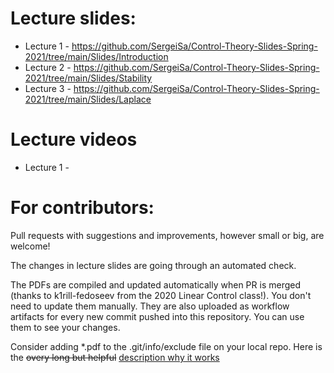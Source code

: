 # Lecture slides:

* Lecture 1 - https://github.com/SergeiSa/Control-Theory-Slides-Spring-2021/tree/main/Slides/Introduction
* Lecture 2 - https://github.com/SergeiSa/Control-Theory-Slides-Spring-2021/tree/main/Slides/Stability
* Lecture 3 - https://github.com/SergeiSa/Control-Theory-Slides-Spring-2021/tree/main/Slides/Laplace

# Lecture videos

* Lecture 1 -  

# For contributors:

Pull requests with suggestions and improvements, however small or big, are welcome!

The changes in lecture slides are going through an automated check.

The PDFs are compiled and updated automatically when PR is merged (thanks to k1rill-fedoseev from the 2020 Linear Control class!). You don't need to update them manually. They are also uploaded as workflow artifacts for every new commit pushed into this repository. You can use them to see your changes.
 
Consider adding \*.pdf to the .git/info/exclude file on your local repo. Here is the ~~overy long but helpful~~ [description why it works](https://medium.com/@dave_lunny/exclude-files-from-git-without-committing-changes-to-gitignore-986fa712e78d)
